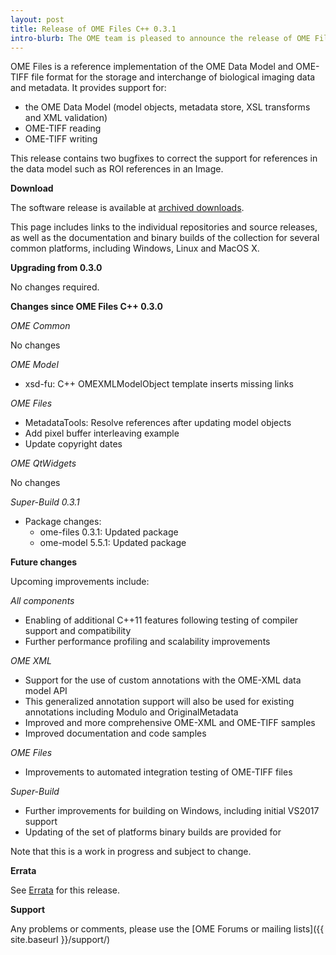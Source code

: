 ```yaml
---
layout: post
title: Release of OME Files C++ 0.3.1
intro-blurb: The OME team is pleased to announce the release of OME Files C++ 0.3.1
---
```

OME Files is a reference implementation of the OME Data Model and OME-TIFF file format for the storage and interchange of biological imaging data and metadata.  It provides support for:

-  the OME Data Model (model objects, metadata store, XSL transforms and XML validation)
-  OME-TIFF reading
-  OME-TIFF writing

This release contains two bugfixes to correct the support for references in the data model such as ROI references in an Image.

**Download**

The software release is available at [archived downloads](https://downloads.openmicroscopy.org/ome-files-cpp/0.3.1/).

This page includes links to the individual repositories and source releases, as well as the documentation and binary builds of the collection for several common platforms, including Windows, Linux and MacOS X.

**Upgrading from 0.3.0**

No changes required.

**Changes since OME Files C++ 0.3.0**

*OME Common*

No changes

*OME Model*

-  xsd-fu: C++ OMEXMLModelObject template inserts missing links

*OME Files*

-  MetadataTools: Resolve references after updating model objects
-  Add pixel buffer interleaving example
-  Update copyright dates

*OME QtWidgets*

No changes

*Super-Build 0.3.1*

- Package changes:
	-  ome-files 0.3.1: Updated package
	-  ome-model 5.5.1: Updated package

**Future changes**

Upcoming improvements include:

*All components*

-  Enabling of additional C++11 features following testing of compiler support and compatibility
-  Further performance profiling and scalability improvements

*OME XML*

-  Support for the use of custom annotations with the OME-XML data model API
-  This generalized annotation support will also be used for existing annotations including Modulo and OriginalMetadata
-  Improved and more comprehensive OME-XML and OME-TIFF samples
-  Improved documentation and code samples

*OME Files*

-  Improvements to automated integration testing of OME-TIFF files

*Super-Build*

-  Further improvements for building on Windows, including initial VS2017 support
-  Updating of the set of platforms binary builds are provided for

Note that this is a work in progress and subject to change.

**Errata**

See [Errata](https://www.openmicroscopy.org/site/support/ome-files-cpp/ome-cmake-superbuild/manual/html/errata.html) for this release.

**Support**

Any problems or comments, please use the [OME Forums or mailing lists]({{ site.baseurl }}/support/)

